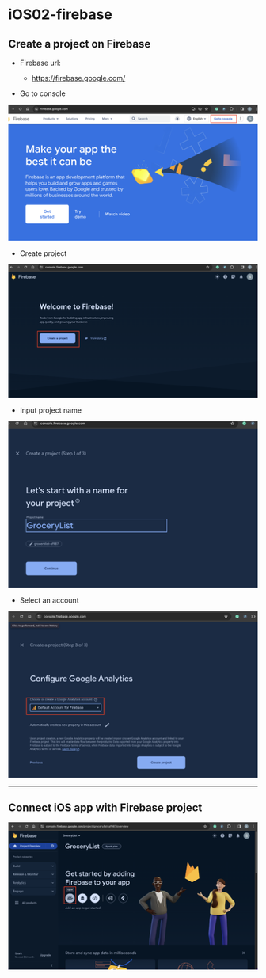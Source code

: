 # iOS02-firebase

## Create a project on Firebase

- Firebase url:

  - https://firebase.google.com/

- Go to console

![firebase01](./pic/firebase01.png)

- Create project

![firebase](./pic/firebase02.png)

- Input project name

![firebase](./pic/firebase03.png)

- Select an account

![firebase](./pic/firebase04.png)

---


## Connect iOS app with Firebase project

![firebase](./pic/firebase05.png)



